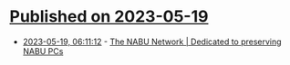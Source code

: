 # [Published on 2023-05-19](index.md)

* [2023-05-19, 06:11:12](https://lobste.rs/s/2wbr0s/nabu_network_dedicated_preserving_nabu) - [The NABU Network | Dedicated to preserving NABU PCs](https://www.nabunetwork.com/)
